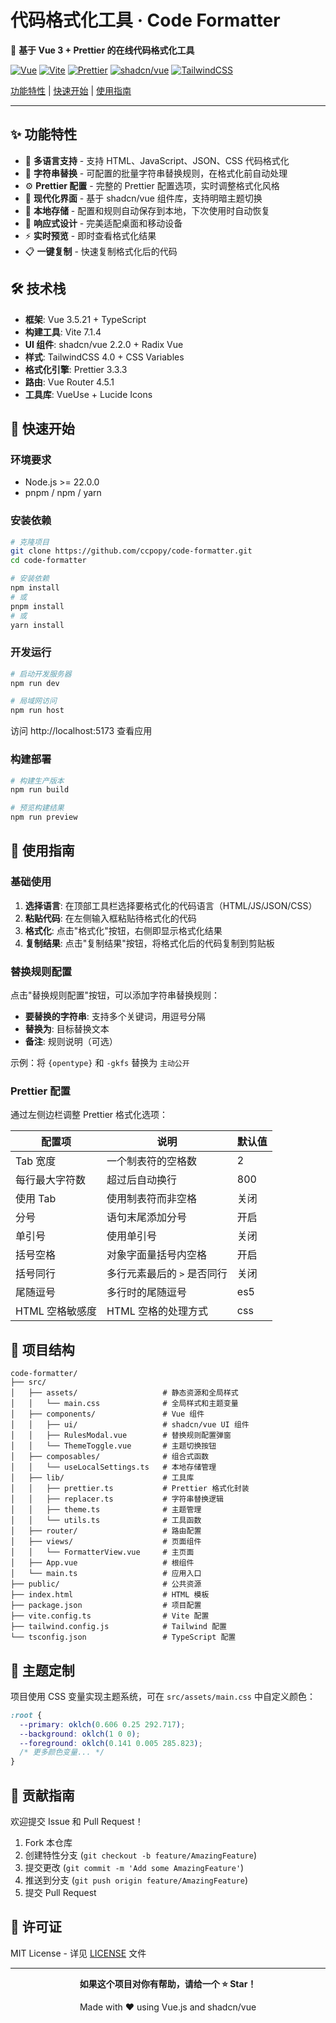 # 代码格式化工具 · Code Formatter

🎨 **基于 Vue 3 + Prettier 的在线代码格式化工具**

[![Vue](https://img.shields.io/badge/Vue-3.5.21-brightgreen?logo=vue.js)](https://vuejs.org/)
[![Vite](https://img.shields.io/badge/Vite-7.1.4-646CFF?logo=vite)](https://vitejs.dev/)
[![Prettier](https://img.shields.io/badge/Prettier-3.3.3-F7B93E?logo=prettier)](https://prettier.io/)
[![shadcn/vue](https://img.shields.io/badge/shadcn%2Fvue-2.2.0-000000)](https://www.shadcn-vue.com/)
[![TailwindCSS](https://img.shields.io/badge/TailwindCSS-4.0-38B2AC?logo=tailwind-css)](https://tailwindcss.com/)

[功能特性](#-功能特性) | [快速开始](#-快速开始) | [使用指南](#-使用指南)

---

## ✨ 功能特性

- 🚀 **多语言支持** - 支持 HTML、JavaScript、JSON、CSS 代码格式化
- 🔄 **字符串替换** - 可配置的批量字符串替换规则，在格式化前自动处理
- ⚙️ **Prettier 配置** - 完整的 Prettier 配置选项，实时调整格式化风格
- 🎨 **现代化界面** - 基于 shadcn/vue 组件库，支持明暗主题切换
- 💾 **本地存储** - 配置和规则自动保存到本地，下次使用时自动恢复
- 📱 **响应式设计** - 完美适配桌面和移动设备
- ⚡ **实时预览** - 即时查看格式化结果
- 📋 **一键复制** - 快速复制格式化后的代码

## 🛠 技术栈

- **框架**: Vue 3.5.21 + TypeScript
- **构建工具**: Vite 7.1.4
- **UI 组件**: shadcn/vue 2.2.0 + Radix Vue
- **样式**: TailwindCSS 4.0 + CSS Variables
- **格式化引擎**: Prettier 3.3.3
- **路由**: Vue Router 4.5.1
- **工具库**: VueUse + Lucide Icons

## 🚀 快速开始

### 环境要求

- Node.js >= 22.0.0
- pnpm / npm / yarn

### 安装依赖

```bash
# 克隆项目
git clone https://github.com/ccpopy/code-formatter.git
cd code-formatter

# 安装依赖
npm install
# 或
pnpm install
# 或
yarn install
```

### 开发运行

```bash
# 启动开发服务器
npm run dev

# 局域网访问
npm run host
```

访问 http://localhost:5173 查看应用

### 构建部署

```bash
# 构建生产版本
npm run build

# 预览构建结果
npm run preview
```

## 📖 使用指南

### 基础使用

1. **选择语言**: 在顶部工具栏选择要格式化的代码语言（HTML/JS/JSON/CSS）
2. **粘贴代码**: 在左侧输入框粘贴待格式化的代码
3. **格式化**: 点击"格式化"按钮，右侧即显示格式化结果
4. **复制结果**: 点击"复制结果"按钮，将格式化后的代码复制到剪贴板

### 替换规则配置

点击"替换规则配置"按钮，可以添加字符串替换规则：

- **要替换的字符串**: 支持多个关键词，用逗号分隔
- **替换为**: 目标替换文本
- **备注**: 规则说明（可选）

示例：将 `{opentype}` 和 `-gkfs` 替换为 `主动公开`

### Prettier 配置

通过左侧边栏调整 Prettier 格式化选项：

| 配置项          | 说明                        | 默认值 |
| --------------- | --------------------------- | ------ |
| Tab 宽度        | 一个制表符的空格数          | 2      |
| 每行最大字符数  | 超过后自动换行              | 800    |
| 使用 Tab        | 使用制表符而非空格          | 关闭   |
| 分号            | 语句末尾添加分号            | 开启   |
| 单引号          | 使用单引号                  | 关闭   |
| 括号空格        | 对象字面量括号内空格        | 开启   |
| 括号同行        | 多行元素最后的 `>` 是否同行 | 关闭   |
| 尾随逗号        | 多行时的尾随逗号            | es5    |
| HTML 空格敏感度 | HTML 空格的处理方式         | css    |

## 📁 项目结构

```
code-formatter/
├── src/
│   ├── assets/                   # 静态资源和全局样式
│   │   └── main.css              # 全局样式和主题变量
│   ├── components/               # Vue 组件
│   │   ├── ui/                   # shadcn/vue UI 组件
│   │   ├── RulesModal.vue        # 替换规则配置弹窗
│   │   └── ThemeToggle.vue       # 主题切换按钮
│   ├── composables/              # 组合式函数
│   │   └── useLocalSettings.ts   # 本地存储管理
│   ├── lib/                      # 工具库
│   │   ├── prettier.ts           # Prettier 格式化封装
│   │   ├── replacer.ts           # 字符串替换逻辑
│   │   ├── theme.ts              # 主题管理
│   │   └── utils.ts              # 工具函数
│   ├── router/                   # 路由配置
│   ├── views/                    # 页面组件
│   │   └── FormatterView.vue     # 主页面
│   ├── App.vue                   # 根组件
│   └── main.ts                   # 应用入口
├── public/                       # 公共资源
├── index.html                    # HTML 模板
├── package.json                  # 项目配置
├── vite.config.ts                # Vite 配置
├── tailwind.config.js            # Tailwind 配置
└── tsconfig.json                 # TypeScript 配置
```

## 🎨 主题定制

项目使用 CSS 变量实现主题系统，可在 `src/assets/main.css` 中自定义颜色：

```css
:root {
  --primary: oklch(0.606 0.25 292.717);
  --background: oklch(1 0 0);
  --foreground: oklch(0.141 0.005 285.823);
  /* 更多颜色变量... */
}
```

## 🤝 贡献指南

欢迎提交 Issue 和 Pull Request！

1. Fork 本仓库
2. 创建特性分支 (`git checkout -b feature/AmazingFeature`)
3. 提交更改 (`git commit -m 'Add some AmazingFeature'`)
4. 推送到分支 (`git push origin feature/AmazingFeature`)
5. 提交 Pull Request

## 📄 许可证

MIT License - 详见 [LICENSE](LICENSE) 文件

---

<div align="center">

**如果这个项目对你有帮助，请给一个 ⭐ Star！**

Made with ❤️ using Vue.js and shadcn/vue

</div>
